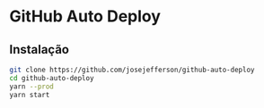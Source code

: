 # GitHub Auto Deploy

## Instalação

```sh
git clone https://github.com/josejefferson/github-auto-deploy
cd github-auto-deploy
yarn --prod
yarn start
```
